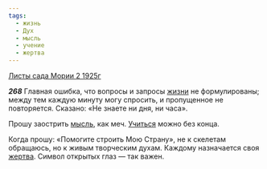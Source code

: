 ```yaml
---
tags:
  - жизнь
  - Дух
  - мысль
  - учение
  - жертва
---
```


[Листы сада Мории 2 1925г](https://127.0.0.1:4002/agni/1925)

___268___
Главная ошибка, что вопросы и запросы [жизни](../../../tags/#жизнь) не формулированы; между тем каждую минуту могу спросить, и пропущенное не повторяется. Сказано: «Не знаете ни дня, ни часа».   

Прошу заострить [мысль](../../../tags/#мысль), как меч. [Учиться](../../../tags/#учение) можно без конца.   

Когда прошу: «Помогите строить Мою Страну», не к скелетам обращаюсь, но к живым творческим духам. Каждому назначается своя [жертва](../../../tags/#жертва). Символ открытых глаз — так важен.   

